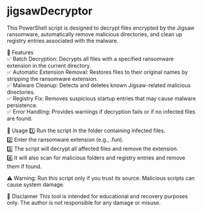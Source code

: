# jigsawDecryptor  
This PowerShell script is designed to decrypt files encrypted by the Jigsaw ransomware, automatically remove malicious directories, and clean up registry entries associated with the malware.  

🔹 Features  
✅ Batch Decryption: Decrypts all files with a specified ransomware extension in the current directory.  
✅ Automatic Extension Removal: Restores files to their original names by stripping the ransomware extension.  
✅ Malware Cleanup: Detects and deletes known Jigsaw-related malicious directories.  
✅ Registry Fix: Removes suspicious startup entries that may cause malware persistence.  
✅ Error Handling: Provides warnings if decryption fails or if no infected files are found.  

🚀 Usage
1️⃣ Run the script in the folder containing infected files.  
2️⃣ Enter the ransomware extension (e.g., .fun).  
3️⃣ The script will decrypt all affected files and remove the extension.  
4️⃣ It will also scan for malicious folders and registry entries and remove them if found.  

⚠️ Warning: Run this script only if you trust its source. Malicious scripts can cause system damage.  

📌 Disclaimer
This tool is intended for educational and recovery purposes only. The author is not responsible for any damage or misuse.
